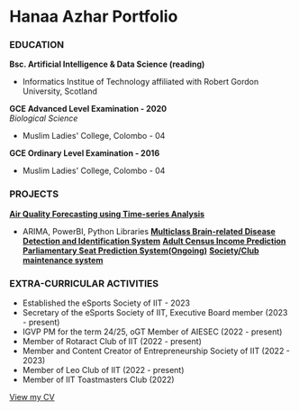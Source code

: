 # Hanaa Azhar Portfolio

### EDUCATION 
 **Bsc. Artificial Intelligence & Data Science (reading)**
 - Informatics Institue of Technology affiliated with Robert Gordon University, Scotland

 **GCE Advanced Level Examination - 2020**
 <br> *Biological Science*
 - Muslim Ladies' College, Colombo - 04

**GCE Ordinary Level Examination - 2016**
- Muslim Ladies' College, Colombo - 04

### PROJECTS
**[Air Quality Forecasting using Time-series Analysis](https://github.com/Exper626/Air-Quality-DE)** <br>
- ARIMA, PowerBI, Python Libraries
**[Multiclass Brain-related Disease Detection and Identification System](https://github.com/Uziii-man/Cranium-Cryptics)**
**[Adult Census Income Prediction](https://github.com/Exper626/Census-Income-ML)**
**[Parliamentary Seat Prediction System(Ongoing)](https://github.com/Exper626/CyberMace)**
**[Society/Club maintenance system](https://github.com/Exper626/Societas_Futuis)**

### EXTRA-CURRICULAR ACTIVITIES
- Established the eSports Society of IIT - 2023
- Secretary of the eSports Society of IIT, Executive Board member (2023 - present)
- IGVP PM for the term 24/25, oGT Member of AIESEC (2022 - present)
- Member of Rotaract Club of IIT (2022 - present)
- Member and Content Creator of Entrepreneurship Society of IIT (2022 - 2023)
- Member of Leo Club of IIT (2022 - present)
- Member of IIT Toastmasters Club (2022)

[View my CV](assets/Hanaa_Azhar_resume.pdf)
